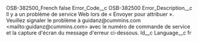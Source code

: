 <?xml version="1.0" encoding="UTF-8"?>
<CustomMetadata xmlns="http://soap.sforce.com/2006/04/metadata" xmlns:xsi="http://www.w3.org/2001/XMLSchema-instance" xmlns:xsd="http://www.w3.org/2001/XMLSchema">
    <label>OSB-382500_French</label>
    <protected>false</protected>
    <values>
        <field>Error_Code__c</field>
        <value xsi:type="xsd:string">OSB-382500</value>
    </values>
    <values>
        <field>Error_Description__c</field>
        <value xsi:type="xsd:string">Il y a un problème de service Web lors de « Envoyer pour attribuer ». Veuillez signaler le problème à guidanz@cummins.com &lt;mailto:guidanz@cummins.com&gt;  avec le numéro de commande de service et la capture d&apos;écran du message d&apos;erreur ci-dessous.</value>
    </values>
    <values>
        <field>Id__c</field>
        <value xsi:nil="true"/>
    </values>
    <values>
        <field>Language__c</field>
        <value xsi:type="xsd:string">fr</value>
    </values>
</CustomMetadata>
